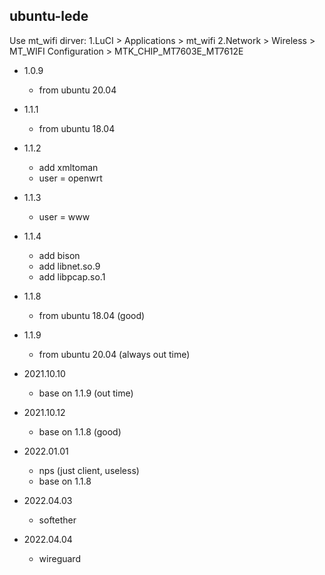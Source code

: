 ubuntu-lede
-------------------------------
Use mt_wifi dirver:
1.LuCI > Applications > mt_wifi
2.Network > Wireless > MT_WIFI Configuration > MTK_CHIP_MT7603E_MT7612E

- 1.0.9
  - from ubuntu 20.04

- 1.1.1
  - from ubuntu 18.04

- 1.1.2
  - add xmltoman
  - user = openwrt

- 1.1.3
  - user = www

- 1.1.4
  - add bison
  - add libnet.so.9
  - add libpcap.so.1

- 1.1.8
  - from ubuntu 18.04 (good)

- 1.1.9
  - from ubuntu 20.04 (always out time)
  
- 2021.10.10
  - base on 1.1.9 (out time)

- 2021.10.12
  - base on 1.1.8 (good)

- 2022.01.01
  - nps (just client, useless)
  - base on 1.1.8 

- 2022.04.03
  - softether

- 2022.04.04
  - wireguard